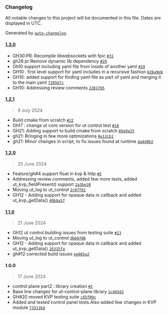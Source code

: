 ### Changelog

All notable changes to this project will be documented in this file. Dates are displayed in UTC.

Generated by [`auto-changelog`](https://github.com/CookPete/auto-changelog).

#### [1.3.0](https://github.com/rdkcentral/ut-control/compare/1.2.1...1.3.0)

- GH30:PR: Recompile libwebsockets with fpic [`#31`](https://github.com/rdkcentral/ut-control/pull/31)
- gh28:pr:Remove dynamic lib dependency [`#29`](https://github.com/rdkcentral/ut-control/pull/29)
- Gh10 support including yaml file from inside of another yaml [`#19`](https://github.com/rdkcentral/ut-control/pull/19)
- GH10 : first level support for yaml includes in a recursive fashion [`626a9eb`](https://github.com/rdkcentral/ut-control/commit/626a9ebc6a8743d6ffb8ad1ca7db4fb7ec7277f8)
- GH10: added support for finding yaml file as part of yaml and merging it to the main yaml [`728567c`](https://github.com/rdkcentral/ut-control/commit/728567cc9e32484a91dfed84dfbfbde934e54361)
- GH10: Addressing review comments [`2281705`](https://github.com/rdkcentral/ut-control/commit/2281705d1ba2625113a2c66c6b58731ee98a5df2)

#### [1.2.1](https://github.com/rdkcentral/ut-control/compare/1.2.0...1.2.1)

> 9 July 2024

- Build cmake from scratch [`#22`](https://github.com/rdkcentral/ut-control/pull/22)
- Gh17 : change ut core version for ut control test [`#18`](https://github.com/rdkcentral/ut-control/pull/18)
- GH21: Adding support to build cmake from scratch [`80a9a33`](https://github.com/rdkcentral/ut-control/commit/80a9a333b5997744fcc28ac95f690da8b622717f)
- gh21: Bringing in few more optimizations [`8e12cb1`](https://github.com/rdkcentral/ut-control/commit/8e12cb153f8614524c99f850fe490bbe51402ba8)
- gh21: Minor  changes in script, to fix issues found at runtime [`4a440b2`](https://github.com/rdkcentral/ut-control/commit/4a440b2088b20b5ab5f15238d607f7fab8337111)

#### [1.2.0](https://github.com/rdkcentral/ut-control/compare/1.1.0...1.2.0)

> 25 June 2024

- Feature/gh#4 support float in kvp & http  [`#5`](https://github.com/rdkcentral/ut-control/pull/5)
- Addressing review comments, added few more tests, added ut_kvp_fieldPresent() support [`2a3be20`](https://github.com/rdkcentral/ut-control/commit/2a3be205fc50fe9e703381f33b6a0bc587635471)
- Moving ut_log to ut_control [`2c07f81`](https://github.com/rdkcentral/ut-control/commit/2c07f810cfb833ecb99433401b3f00d05109c01d)
- GH12 - Adding support for opaque data in callback and added ut_kvp_getData() [`40b8a57`](https://github.com/rdkcentral/ut-control/commit/40b8a57f47be3f2904d4f2d0a68d4e8ad6839688)

#### [1.1.0](https://github.com/rdkcentral/ut-control/compare/1.0.0...1.1.0)

> 21 June 2024

- Gh12 ut control building issues from testing suite [`#13`](https://github.com/rdkcentral/ut-control/pull/13)
- Moving ut_log to ut_control [`d660706`](https://github.com/rdkcentral/ut-control/commit/d660706c2e02f329c3c2b62d6841805c84cb51e5)
- GH12 - Adding support for opaque data in callback and added ut_kvp_getData() [`26315fa`](https://github.com/rdkcentral/ut-control/commit/26315fa1e8b62724b5096fa4789c8cea97d755cf)
- gh#12 corrected build issues [`ee865a2`](https://github.com/rdkcentral/ut-control/commit/ee865a2fe245d53772e67c18fae0b959942ecf95)

#### 1.0.0

> 17 June 2024

- control plane part2 : library creation [`#2`](https://github.com/rdkcentral/ut-control/pull/2)
- Base line changes for ut-control-plane library [`1cd45d2`](https://github.com/rdkcentral/ut-control/commit/1cd45d25a24b93648575a452682f224888ca5566)
- GH#20 moved KVP testing suite [`c65f09c`](https://github.com/rdkcentral/ut-control/commit/c65f09c760c5546127ef02c1dc67bdfc8051768f)
- Added and tested control panel tests.Also added few changes in KVP module [`73311bd`](https://github.com/rdkcentral/ut-control/commit/73311bd810915dbad41656ba736c4a4b30bb3e2e)
